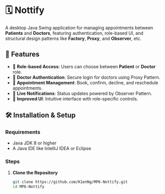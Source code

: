 # 🗓️ Nottify

A desktop Java Swing application for managing appointments between **Patients** and **Doctors**, featuring authentication, role-based UI, and structural design patterns like **Factory**, **Proxy**, and **Observer**, etc.

## 📌 Features

* 👤 **Role-based Access**: Users can choose between **Patient** or **Doctor** role.
* 🔐 **Doctor Authentication**: Secure login for doctors using Proxy Pattern.
* 📅 **Appointment Management**: Book, confirm, decline, and reschedule appointments.
* 🔔 **Live Notifications**: Status updates powered by Observer Pattern.
* 🎨 **Improved UI**: Intuitive interface with role-specific controls.

## 🛠️ Installation & Setup

### Requirements

* Java JDK 8 or higher
* A Java IDE like IntelliJ IDEA or Eclipse

### Steps

1. **Clone the Repository**

   ```bash
   git clone https://github.com/K1enNg/MP6-Nottify.git
   cd MP6-Nottify
   ```
